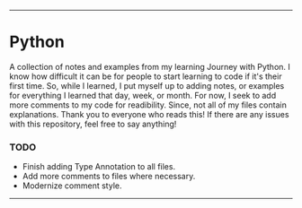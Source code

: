 ---

# Python

A collection of notes and examples from my learning Journey with Python. I know how difficult it can be for
people to start learning to code if it's their first time. So, while I learned, I put myself up to adding notes, or examples for everything I learned that day, week, or month. For now, I seek to add more comments to my code for readibility. Since, not all of my files contain explanations. Thank you to everyone who reads this! If there are any issues with this repository, feel free to say anything!

### **TODO**
- Finish adding Type Annotation to all files.
- Add more comments to files where necessary.
- Modernize comment style.

---